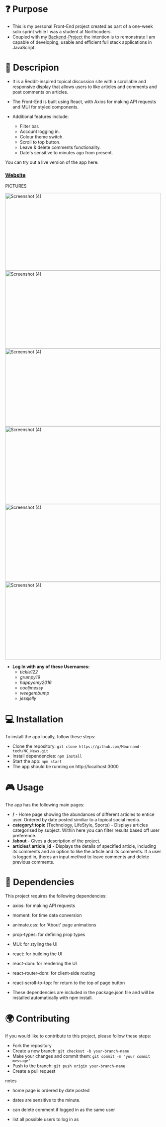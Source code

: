 # :question: Purpose

- This is my personal Front-End project created as part of a one-week solo sprint while I was a student at Northcoders. 
- Coupled with my [Backend-Project](https://github.com/Mburnand-tech/News_Server) the intention is to remonstrate I am capable of developing, usable and efficient full stack applications in JavaScript. 

# :microphone: Descripion
  
- It is a Reddit-inspired topical discussion site with a scrollable and responsive display that allows users to like articles and comments and post comments on articles. 
- The Front-End is built using React, with Axios for making API requests and MUI for styled components. 
  
- Additional features include:
  - Filter bar.
  - Account logging in.
  - Colour theme switch.
  - Scroll to top button.
  - Leave & delete comments functionality.
  - Date's sensitive to minutes ago from present. 

You can try out a live version of the app here:
### [Website](https://burnet-news.netlify.app/)

PICTURES

<img width="500" height="250" alt="Screenshot (4)" src="https://github.com/Mburnand-tech/NC_News/assets/82216191/b6f9edfc-4025-43d7-9a2c-a86c18910976">

<img width="500" height="250" alt="Screenshot (4)" src="https://github.com/Mburnand-tech/NC_News/assets/82216191/01e00fbf-6331-4620-b84e-52986dd435bd">

<img width="500" height="250" alt="Screenshot (4)" src="https://github.com/Mburnand-tech/NC_News/assets/82216191/2fe60887-6e16-4067-a78d-01d7c3842e2a">

<img width="500" height="250" alt="Screenshot (4)" src="https://github.com/Mburnand-tech/NC_News/assets/82216191/85700fdc-3122-44ff-ba73-7c3032f7e967">

<img width="500" height="250" alt="Screenshot (4)" src="https://github.com/Mburnand-tech/NC_News/assets/82216191/55759a61-4213-4bb7-b142-7264ea32e4f7">

<img width="500" height="250" alt="Screenshot (4)" src="https://github.com/Mburnand-tech/NC_News/assets/82216191/c6eae56d-04be-4688-b1d5-a10f50493250">


- **Log In with any of these Usernames:**
  - *tickle122*
  - *grumpy19*
  - *happyamy2016*
  - *cooljmessy*
  - *weegembump*
  - *jessjelly*

# :computer: Installation
  
To install the app locally, follow these steps:

- Clone the repository: `git clone https://github.com/Mburnand-tech/NC_News.git`
- Install dependencies: `npm install`
- Start the app: `npm start`
- The app should be running on http://localhost:3000

# :video_game: Usage
  
The app has the following main pages:

- **/**  - Home page showing the abundances of different articles to entice user. Ordered by date posted similiar to a topical social media. 
- **category/:topic** (Technology, LifeStyle, Sports) - Displays articles categorised by subject. Within here you can filter results based off user preference. 
- **/about** - Gives a description of the project.
- **articles/:article_id** - Displays the details of specified article, including its comments and an option to like the article and its comments. If a user is logged in, theres an input method to leave comments and delete previous comments. 
  
# :electric_plug: Dependencies
  
This project requires the following dependencies:

- axios: for making API requests
- moment: for time data conversion
- animate.css: for 'About' page animations
- prop-types: for defining prop types
- MUI: for styling the UI
- react: for building the UI
- react-dom: for rendering the UI
- react-router-dom: for client-side routing
- react-scroll-to-top: for return to the top of page button

- These dependencies are included in the package.json file and will be installed automatically with npm install.

# :earth_africa: Contributing
  
If you would like to contribute to this project, please follow these steps:

- Fork the repository
- Create a new branch: `git checkout -b your-branch-name`
- Make your changes and commit them: `git commit -m "your commit message"`
- Push to the branch: `git push origin your-branch-name`
- Create a pull request

notes

- home page is ordered by date posted

- dates are sensitive to the minute. 

- can delete comment if logged in as the same user

- list all possible users to log in as 




